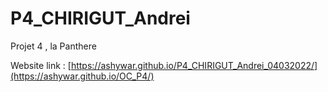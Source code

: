 # P4_CHIRIGUT_Andrei
Projet 4 , la Panthere

Website link : [https://ashywar.github.io/P4_CHIRIGUT_Andrei_04032022/](https://ashywar.github.io/OC_P4/)
